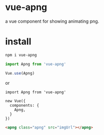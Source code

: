 # vue-apng

a vue component for showing animating png.

# install

```bash
npm i vue-apng
```

```js
import Apng from 'vue-apng'

Vue.use(Apng)
```

or

```
import Apng from 'vue-apng'

new Vue({
  components: {
    Apng,
  }
})
```

```html
<apng class="apng" src="imgUrl"></apng>
```